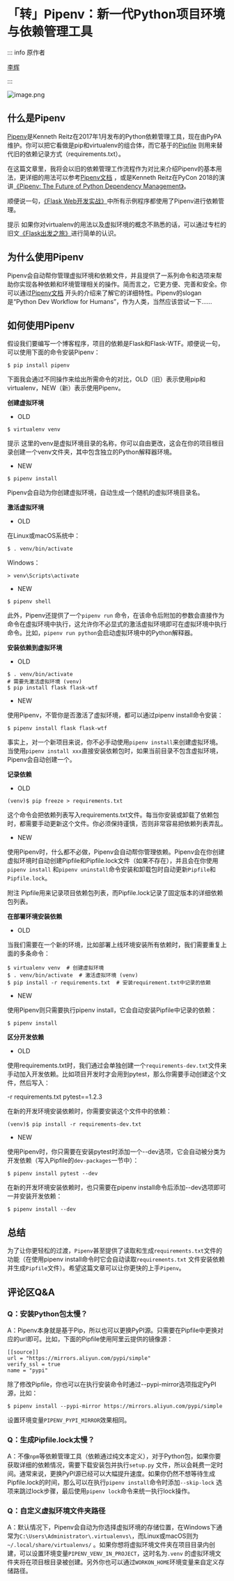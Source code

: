 # 「转」Pipenv：新一代Python项目环境与依赖管理工具

::: info 原作者

[李辉](https://www.zhihu.com/people/im-greyli)

:::

![image.png](https://file.wulicode.com/yuque/202210/11/15/2012TuU5AA8p.png?x-oss-process=image/resize,h_232)

## 什么是Pipenv

[Pipenv](https://link.zhihu.com/?target=https%3A//docs.pipenv.org/)是Kenneth
Reitz在2017年1月发布的Python依赖管理工具，现在由PyPA维护。你可以把它看做是pip和virtualenv的组合体，而它基于的[Pipfile](https://link.zhihu.com/?target=https%3A//github.com/pypa/pipfile)
则用来替代旧的依赖记录方式（requirements.txt）。

在这篇文章里，我将会以旧的依赖管理工作流程作为对比来介绍Pipenv的基本用法，更详细的用法可以参考[Pipenv文档](https://link.zhihu.com/?target=https%3A//docs.pipenv.org/)
，或是Kenneth Reitz在PyCon
2018的演讲[《Pipenv: The Future of Python Dependency Management》](https://link.zhihu.com/?target=https%3A//www.youtube.com/watch%3Fv%3DGBQAKldqgZs)。

顺便说一句，[《Flask Web开发实战》](https://zhuanlan.zhihu.com/p/29907260)中所有示例程序都使用了Pipenv进行依赖管理。

提示 如果你对virtualenv的用法以及虚拟环境的概念不熟悉的话，可以通过专栏的旧文[《Flask出发之旅》](https://zhuanlan.zhihu.com/p/23299058)进行简单的认识。

## 为什么使用Pipenv

Pipenv会自动帮你管理虚拟环境和依赖文件，并且提供了一系列命令和选项来帮助你实现各种依赖和环境管理相关的操作。简而言之，它更方便、完善和安全。你可以通过[Pipenv文档](https://link.zhihu.com/?target=https%3A//docs.pipenv.org/)
开头的介绍来了解它的详细特性。Pipenv的slogan是“Python Dev Workflow for Humans”，作为人类，当然应该尝试一下……

## 如何使用Pipenv

假设我们要编写一个博客程序，项目的依赖是Flask和Flask-WTF。顺便说一句，可以使用下面的命令安装Pipenv：

```
$ pip install pipenv
```

下面我会通过不同操作来给出所需命令的对比，OLD（旧）表示使用pip和virtualenv，NEW（新）表示使用Pipenv。

**创建虚拟环境**

- OLD

```
$ virtualenv venv 
```

提示 这里的venv是虚拟环境目录的名称，你可以自由更改，这会在你的项目根目录创建一个venv文件夹，其中包含独立的Python解释器环境。

- NEW

```
$ pipenv install
```

Pipenv会自动为你创建虚拟环境，自动生成一个随机的虚拟环境目录名。

**激活虚拟环境**

- OLD

在Linux或macOS系统中：

```
$ . venv/bin/activate
```

Windows：

```
> venv\Scripts\activate
```

- NEW

```
$ pipenv shell
```

此外，Pipenv还提供了一个`pipenv run`
命令，在该命令后附加的参数会直接作为命令在虚拟环境中执行，这允许你不必显式的激活虚拟环境即可在虚拟环境中执行命令。比如，`pipenv run python`会启动虚拟环境中的Python解释器。

**安装依赖到虚拟环境**

- OLD

```
$ . venv/bin/activate  
# 需要先激活虚拟环境 (venv)
$ pip install flask flask-wtf  
```

- NEW

使用Pipenv，不管你是否激活了虚拟环境，都可以通过pipenv install命令安装：

```
$ pipenv install flask flask-wtf  
```

事实上，对一个新项目来说，你不必手动使用`pipenv install`来创建虚拟环境。当使用`pipenv install xxx`直接安装依赖包时，如果当前目录不包含虚拟环境，Pipenv会自动创建一个。

**记录依赖**

- OLD

```
(venv)$ pip freeze > requirements.txt
```

这个命令会把依赖列表写入requirements.txt文件。每当你安装或卸载了依赖包时，都需要手动更新这个文件。你必须保持谨慎，否则非常容易把依赖列表弄乱。

- NEW

使用Pipenv时，什么都不必做，Pipenv会自动帮你管理依赖。Pipenv会在你创建虚拟环境时自动创建Pipfile和Pipfile.lock文件（如果不存在），并且会在你使用`pipenv install`
和`pipenv uninstall`命令安装和卸载包时自动更新`Pipfile`和`Pipfile.lock`。

附注 Pipfile用来记录项目依赖包列表，而Pipfile.lock记录了固定版本的详细依赖包列表。

**在部署环境安装依赖**

- OLD

当我们需要在一个新的环境，比如部署上线环境安装所有依赖时，我们需要重复上面的多条命令：

```
$ virtualenv venv  # 创建虚拟环境 
$ . venv/bin/activate  # 激活虚拟环境 (venv)
$ pip install -r requirements.txt  # 安装requirement.txt中记录的依赖
```

- NEW

使用Pipenv则只需要执行pipenv install，它会自动安装Pipfile中记录的依赖：

```
$ pipenv install
```

**区分开发依赖**

- OLD

使用requirements.txt时，我们通过会单独创建一个`requirements-dev.txt`文件来手动加入开发依赖。比如项目开发时才会用到pytest，那么你需要手动创建这个文件，然后写入：

-r requirements.txt pytest==1.2.3

在新的开发环境安装依赖时，你需要安装这个文件中的依赖：

```
(venv)$ pip install -r requirements-dev.txt
```

- NEW

使用Pipenv时，你只需要在安装pytest时添加一个--dev选项，它会自动被分类为开发依赖（写入Pipfile的`dev-packages`一节中）：

```
$ pipenv install pytest --dev
```

在新的开发环境安装依赖时，也只需要在pipenv install命令后添加--dev选项即可一并安装开发依赖：

```
$ pipenv install --dev
```

## 总结

为了让你更轻松的过渡，`Pipenv`甚至提供了读取和生成`requirements.txt`文件的功能（在使用pipenv install命令时它会自动读取`requirements.txt`
文件安装依赖并生成`Pipfile`文件）。希望这篇文章可以让你更快的上手`Pipenv`。

## 评论区Q&A

### Q：安装Python包太慢？

A：Pipenv本身就是基于Pip，所以也可以更换PyPI源。只需要在Pipfile中更换对应的url即可。比如，下面的Pipfile使用阿里云提供的镜像源：

```
[[source]] 
url = "https://mirrors.aliyun.com/pypi/simple" 
verify_ssl = true 
name = "pypi"
```

除了修改Pipfile，你也可以在执行安装命令时通过--pypi-mirror选项指定PyPI源，比如：

```
$ pipenv install --pypi-mirror https://mirrors.aliyun.com/pypi/simple
```

设置环境变量`PIPENV_PYPI_MIRROR`效果相同。

### Q：生成Pipfile.lock太慢？

A：不像`npm`等依赖管理工具（依赖通过纯文本定义），对于Python包，如果你要获取详细的依赖情况，需要下载安装包并执行`setup.py`
文件，所以会耗费一定时间。通常来说，更换PyPI源已经可以大幅提升速度。如果你仍然不想等待生成Pipfile.lock的时间，那么可以在执行`pipenv install`命令时添加`--skip-lock`
选项来跳过lock步骤，最后使用`pipenv lock`命令来统一执行lock操作。

### Q：自定义虚拟环境文件夹路径

A：默认情况下，Pipenv会自动为你选择虚拟环境的存储位置，在Windows下通常为`C:\Users\Administrator\.virtualenvs\`，而Linux或macOS则为`~/.local/share/virtualenvs/`
。如果你想将虚拟环境文件夹在项目目录内创建，可以设置环境变量`PIPENV_VENV_IN_PROJECT`，这时名为`.venv`
的虚拟环境文件夹将在项目根目录被创建。另外你也可以通过`WORKON_HOME`环境变量来自定义存储路径。

